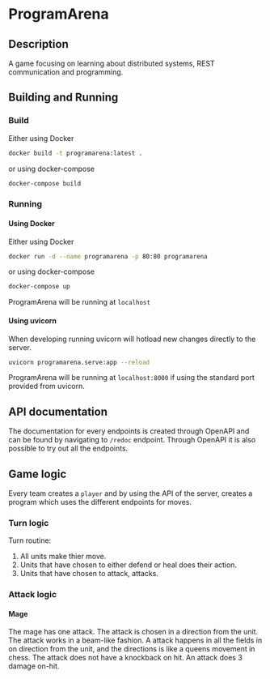 # ProgramArena


## Description

A game focusing on learning about distributed systems, REST communication and
programming.

## Building and Running

### Build

Either using Docker

```bash
docker build -t programarena:latest .
```

or using docker-compose

```bash
docker-compose build
```

### Running

#### Using Docker

Either using Docker

```bash
docker run -d --name programarena -p 80:80 programarena
```

or using docker-compose

```bash
docker-compose up
```

ProgramArena will be running at `localhost`

#### Using uvicorn

When developing running uvicorn will hotload new changes directly to the server.

```bash
uvicorn programarena.serve:app --reload
```

ProgramArena will be running at `localhost:8000` if using the standard port
provided from uvicorn.

## API documentation

The documentation for every endpoints is created through OpenAPI and can be
found by navigating to `/redoc` endpoint. Through OpenAPI it is also possible to try out
all the endpoints.


## Game logic

Every team creates a `player` and by using the API of the server, creates a
program which uses the different endpoints for moves.

### Turn logic

Turn routine:

1. All units make thier move.
2. Units that have chosen to either defend or heal does their action.
3. Units that have chosen to attack, attacks.

### Attack logic

#### Mage

The mage has one attack. The attack is chosen in a direction from the unit. The attack works in a beam-like fashion.
A attack happens in all the fields in on direction from the unit, and the directions is like a queens movement in chess.
The attack does not have a knockback on hit.
An attack does 3 damage on-hit.
